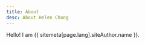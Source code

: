 ```yaml
---
title: About
desc: About Helen Chong
---
```


Hello! I am {{ sitemeta[page.lang].siteAuthor.name }}.